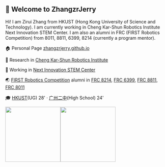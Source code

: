## 🙋 Welcome to ZhangzrJerry

Hi! I am Zirui Zhang from HKUST (Hong Kong University of Science and Technology). I am currently working in Cheng Kar-Shun Robotics Institute Next Innovation STEM Center. I am also an alumni in FRC (FIRST Robotics Competition) from 8011, 8811, 6399, 8214 (currently a program mentor).

:house: Personal Page [zhangzrjerry.github.io](https://zhangzrjerry.github.io)

:satellite: Research in [Cheng Kar-Shun Robotics Institute](https://ri.hkust.edu.hk/)

:briefcase: Working in [Next Innovation STEM Center](https://nifornextinnovation.com/)

:earth_asia: [FIRST Robotics Competition](https://www.firstinspires.org/robotics/frc) alumni in [FRC 8214](https://www.thebluealliance.com/team/8214), [FRC 6399](https://www.thebluealliance.com/team/6399), [FRC 8811](https://www.thebluealliance.com/team/8811), [FRC 8011](https://www.thebluealliance.com/team/8011)

:mortar_board: [HKUST](https://hkust.edu.hk/)(UG) 28' · [广州二中](https://www.gdgzez.com.cn/)(High School) 24'

<a href="https://zhangzrjerry.github.io"><img height="173px" src="https://github-readme-stats.vercel.app/api?username=zhangzrjerry&count_private=true&show_icons=true" /><img height="173px" src="https://github-readme-stats.vercel.app/api/top-langs/?username=zhangzrjerry&layout=compact" /></a>

